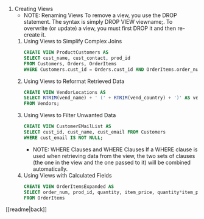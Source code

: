 1. Creating Views
	- NOTE: Renaming Views
		To remove a view, you use the DROP statement. The syntax is simply DROP VIEW viewname;.
		To overwrite (or update) a view, you must first DROP it and then re-create it.
	1. Using Views to Simplify Complex Joins
		```sql
		CREATE VIEW ProductCustomers AS
		SELECT cust_name, cust_contact, prod_id
		FROM Customers, Orders, OrderItems
		WHERE Customers.cust_id = Orders.cust_id AND OrderItems.order_num = Orders.order_num;
		```
	2. Using Views to Reformat Retrieved Data
		```sql
		CREATE VIEW VendorLocations AS
		SELECT RTRIM(vend_name) + ' (' + RTRIM(vend_country) + ')' AS vend_title
		FROM Vendors;
		```
	3. Using Views to Filter Unwanted Data
		```sql
		CREATE VIEW CustomerEMailList AS
		SELECT cust_id, cust_name, cust_email FROM Customers
		WHERE cust_email IS NOT NULL;
		```
		- NOTE: WHERE Clauses and WHERE Clauses
			If a WHERE clause is used when retrieving data from the view, the two sets of clauses (the one in the view and the one passed to it) will be combined automatically.
	4. Using Views with Calculated Fields
		```sql
		CREATE VIEW OrderItemsExpanded AS
		SELECT order_num, prod_id, quantity, item_price, quantity*item_price AS expanded_price
		FROM OrderItems
		```

[[readme|back]]